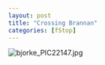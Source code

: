 ```yaml
---
layout: post
title: "Crossing Brannan"
categories: [fStop]
---
```

<img alt="bjorke_PIC22147.jpg" src="http://www.botzilla.com/blog/archives/pix2014/bjorke_PIC22147.jpg" class="img-responsive" border="0" />


<!--more-->

